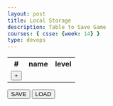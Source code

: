 ```yaml
---
layout: post
title: Local Storage
description: Table to Save Game
courses: { csse: {week: 14} }
type: devops
---
```

<div>
  <table>
      <tr id="pasteAfter">
        <th>#</th>
          <th>name</th>
          <th>level</th>
      </tr>
      <tr>
        <td><button id="incrementRow">+</button></td>
      </tr>
  </table>
  <button id="save">SAVE</button>
  <button id="load">LOAD</button>
  <p id="storageCheck"></p>
  </div>
  
  <script>
  var count = 0;
  var storageC;
  var pasteAfter = document.getElementById("pasteAfter");
  var incrementRow = document.getElementById("incrementRow");
  var storageExists = document.getElementById("storageCheck");
  var saveButton = document.getElementById("save");
  var loadButton = document.getElementById("load");
  
  var key = "myKeyValue";
  
  var rows=[];
  function addRow(v1,v2){
      var current = count.toFixed(0); //copy the current count for the current row
      rows.push([]);
  
      var row = document.createElement("tr"); //create a row
  
      var td1 = document.createElement("td");
      td1.innerText = String(count);
      row.append(td1);
      
      var td2 = document.createElement("td");
      var input1 = document.createElement("input");
      input1.type = "text";
      input1.value = v1?v1:"";
      rows[count].push(input1.value);
      input1.addEventListener("focusout",()=>{rows[current][0]=input1.value}); //listen for updates to inputfeild
      td2.append(input1);
      row.append(td2);
      
      var td3 = document.createElement("td");
      var input2 = document.createElement("input");
      input2.type = "number";
      input2.value = v2?v2:0;
      rows[count].push(input2.value);
      input2.addEventListener("focusout",()=>{rows[current][1]=input2.value});//listen for updates to inputfeild
      td3.append(input2);
      row.append(td3);
      
      pasteAfter.insertAdjacentElement("afterend",row); //paste row into table
  
      count += 1; //increment count
  }
  
  ///// not my code, but checks if browser has localstorage
  function storageAvailable(type) {
    let storage;
    try {
      storage = window[type];
      const x = "__storage_test__";
      storage.setItem(x, x);
      storage.removeItem(x);
      return true;
    } catch (e) {
      return (
        e instanceof DOMException &&
        // everything except Firefox
        (e.code === 22 ||
          // Firefox
          e.code === 1014 ||
          // test name field too, because code might not be present
          // everything except Firefox
          e.name === "QuotaExceededError" ||
          // Firefox
          e.name === "NS_ERROR_DOM_QUOTA_REACHED") &&
        // acknowledge QuotaExceededError only if there's something already stored
        storage &&
        storage.length !== 0
      );
    }
  }
  if (storageAvailable("localStorage")) {
      storageExists.innerText = "Local Storage Available";
      storageC = true;
    // Yippee! We can use localStorage awesomeness
  } else {
      storageC = false;
      storageExists.innerText = "Local Storage Not Available";
    // Too bad, no localStorage for us
  }
  
  function load(){
      if (!storageC){
          console.log("cannot access local storage");
          return;
      }
      var list = window.localStorage.getItem(key);
      if (list){
          var array1 = list.split(","); //data is saved as a string, convert to array
          for(let i = 0;i<array1.length;i+=2){
              addRow(array1[i],array1[i+1]);
          }
      }
      else {
          console.log("data may not exist");
      }
  }
  
  function save(){
      console.log(rows);
      if (!storageC){
          console.log("cannot access local storage");
          return;
      }
      window.localStorage.clear(); //clear existing data
  
      //replace data
      window.localStorage.setItem(key,rows); //data is converted to string automatically
  }
  //listen for button presses
  incrementRow.addEventListener("click",()=>{addRow()});
  saveButton.addEventListener("click",save);
  loadButton.addEventListener("click",load);
  </script>